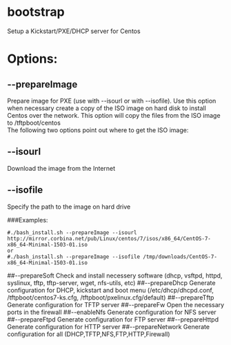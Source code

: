 # bootstrap
Setup a Kickstart/PXE/DHCP server for Centos

# Options:

## --prepareImage
Prepare image for PXE (use with --isourl or with --isofile).  Use this option when necessary create a copy of the ISO image on hard disk to install Centos over the network. This option will copy the files from the ISO image to /tftpboot/centos<br> 
The following two options point out where to get the ISO image:<br>

##  --isourl <url>
Download the image from the Internet<br>

##  --isofile <file>
Specify the path to the image on hard drive <br>

###Examples:
```
#./bash_install.sh --prepareImage --isourl http://mirror.corbina.net/pub/Linux/centos/7/isos/x86_64/CentOS-7-x86_64-Minimal-1503-01.iso
or
#./bash_install.sh --prepareImage --isofile /tmp/downloads/CentOS-7-x86_64-Minimal-1503-01.iso
```
##--prepareSoft
Check and install necessery software (dhcp, vsftpd, httpd, syslinux, tftp, tftp-server, wget, nfs-utils, etc)
##--prepareDhcp
Generate configuration for DHCP, kickstart and boot menu (/etc/dhcp/dhcpd.conf, /tftpboot/centos7-ks.cfg, /tftpboot/pxelinux.cfg/default)
##--prepareTftp
Generate configuration for TFTP server
##--prepareFw
Open the necessary ports in the firewall
##--enableNfs
Generate configuration for NFS server
##--prepareFtpd
Generate configuration for FTP server
##--prepareHttpd
Generate configuration for HTTP server
##--prepareNetwork
Generate configuration for all (DHCP,TFTP,NFS,FTP,HTTP,Firewall)
    

